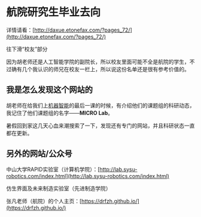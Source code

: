 # 航院研究生毕业去向
详情请看：[http://daxue.etonefax.com/?pages_72/](http://daxue.etonefax.com/?pages_72/)

往下滑“校友”部分

因为胡老师还是人工智能学院的副院长，所以校友里面可能不全是航院的学生，不过确有几个我认识的师兄在校友一栏上，所以说这份名单还是很有参考价值的。

## 我是怎么发现这个网站的
胡老师在给我们上[机器智能](./Sophomore/Machine%20Intelligence.md)的最后一课的时候，有介绍他们的课题组的科研动态，我记住了他们课题组的名字——**MICRO Lab**。

暑假回到家这几天心血来潮搜索了一下，发现还有专门的网站，并且科研状态一直都在更新。

## 另外的网站/公众号
中山大学RAPID实验室（计算机学院）：[http://lab.sysu-robotics.com/index.html](http://lab.sysu-robotics.com/index.html)

仿生界面及未来制造实验室（先进制造学院）

张凡老师（航院）的个人主页：[https://drfzh.github.io/](https://drfzh.github.io/)
